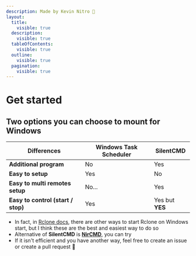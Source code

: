 ```yaml
---
description: Made by Kevin Nitro 💖
layout:
  title:
    visible: true
  description:
    visible: true
  tableOfContents:
    visible: true
  outline:
    visible: true
  pagination:
    visible: true
---
```


# Get started

## Two options you can choose to mount for Windows

| Differences                        | Windows Task Scheduler | SilentCMD       |
| ---------------------------------- | ---------------------- | --------------- |
| **Additional program**             | No                     | Yes             |
| **Easy to  setup**                 | Yes                    | No              |
| **Easy to multi remotes setup**    | No...                  | Yes             |
| **Easy to control (start / stop)** | Yes                    | Yes but **YES** |

* In fact, in [Rclone docs](https://rclone.org/install/#autostart-on-windows), there are other ways to start Rclone on Windows start, but I think these are the best and easiest way to do so
* Alternative of **SilentCMD** is [**NirCMD**](https://www.nirsoft.net/utils/nircmd.html), you can try
* If it isn't efficient and you have another way, feel free to create an issue or create a pull request 🥰
